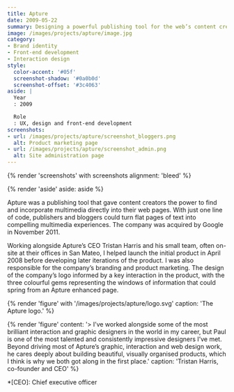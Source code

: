 ```yaml
---
title: Apture
date: 2009-05-22
summary: Designing a powerful publishing tool for the web’s content creators.
image: /images/projects/apture/image.jpg
category:
- Brand identity
- Front-end development
- Interaction design
style:
  color-accent: '#05f'
  screenshot-shadow: '#0a0b0d'
  screenshot-offset: '#3c4063'
aside: |
  Year
  : 2009

  Role
  : UX, design and front-end development
screenshots:
- url: /images/projects/apture/screenshot_bloggers.png
  alt: Product marketing page
- url: /images/projects/apture/screenshot_admin.png
  alt: Site administration page
---
```

{% render 'screenshots' with screenshots
  alignment: 'bleed'
%}

{% render 'aside'
  aside: aside
%}

Apture was a publishing tool that gave content creators the power to find and incorporate multimedia directly into their web pages. With just one line of code, publishers and bloggers could turn flat pages of text into compelling multimedia experiences. The company was acquired by Google in November 2011.

Working alongside Apture’s CEO Tristan Harris and his small team, often on-site at their offices in San Mateo, I helped launch the initial product in April 2008 before developing later iterations of the product. I was also responsible for the company’s branding and product marketing. The design of the company’s logo informed by a key interaction in the product, with the three colourful gems representing the windows of information that could spring from an Apture enhanced page.

{% render 'figure' with '/images/projects/apture/logo.svg'
  caption: 'The Apture logo.'
%}

{% render 'figure'
  content: '> I’ve worked alongside some of the most brilliant interaction and graphic designers in the world in my career, but Paul is one of the most talented and consistently impressive designers I’ve met. Beyond driving most of Apture’s graphic, interaction and web design work, he cares deeply about building beautiful, visually organised products, which I think is why we both got along in the first place.'
  caption: 'Tristan Harris, co-founder and CEO'
%}

*[CEO]: Chief executive officer

